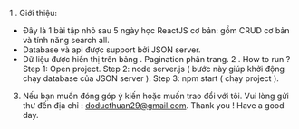1 . Giới thiệu:
 - Đây là 1 bài tập nhỏ sau 5 ngày học ReactJS cơ bản: gồm CRUD cơ bản và tính năng search all.
 - Database và api được support bởi JSON server.
 - Dữ liệu được hiển thị trên bảng . Pagination phân trang.
2 . How to run ?
 Step 1: Open project.
 Step 2: node server.js   ( bước này giúp khởi động chạy database của JSON server ).
 Step 3: npm start ( chạy project ).
3. Nếu bạn muốn đóng góp ý kiến hoặc muốn trao đổi với tôi. Vui lòng gửi thư đến địa chỉ : doducthuan29@gmail.com.
Thank you ! Have a good day.

